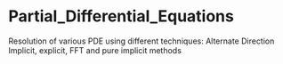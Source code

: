 # Partial_Differential_Equations
Resolution of various PDE using different techniques: Alternate Direction Implicit, explicit, FFT and pure implicit methods
